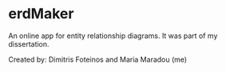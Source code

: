 # erdMaker
 
An online app for entity relationship diagrams.
It was part of my dissertation.

Created by: Dimitris Foteinos and Maria Maradou (me)
